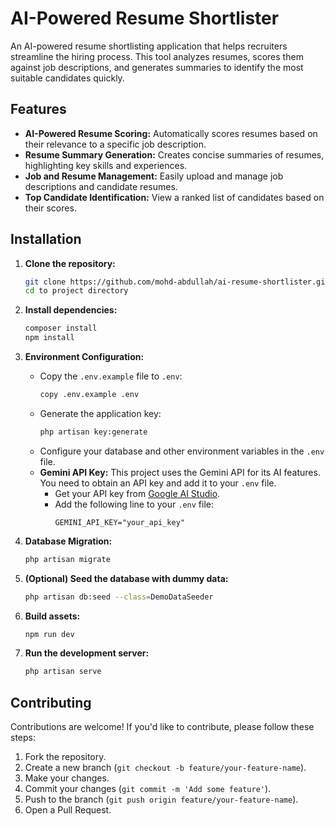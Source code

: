# AI-Powered Resume Shortlister

An AI-powered resume shortlisting application that helps recruiters streamline the hiring process. This tool analyzes resumes, scores them against job descriptions, and generates summaries to identify the most suitable candidates quickly.

## Features

- **AI-Powered Resume Scoring:** Automatically scores resumes based on their relevance to a specific job description.
- **Resume Summary Generation:** Creates concise summaries of resumes, highlighting key skills and experiences.
- **Job and Resume Management:** Easily upload and manage job descriptions and candidate resumes.
- **Top Candidate Identification:** View a ranked list of candidates based on their scores.

## Installation

1. **Clone the repository:**
   ```bash
   git clone https://github.com/mohd-abdullah/ai-resume-shortlister.git
   cd to project directory
   ```

2. **Install dependencies:**
   ```bash
   composer install
   npm install
   ```

3. **Environment Configuration:**
   - Copy the `.env.example` file to `.env`:
     ```bash
     copy .env.example .env
     ```
   - Generate the application key:
     ```bash
     php artisan key:generate
     ```
   - Configure your database and other environment variables in the `.env` file.
   - **Gemini API Key:** This project uses the Gemini API for its AI features. You need to obtain an API key and add it to your `.env` file.
     - Get your API key from [Google AI Studio](https://aistudio.google.com/app/apikey).
     - Add the following line to your `.env` file:
       ```
       GEMINI_API_KEY="your_api_key"
       ```

4. **Database Migration:**
   ```bash
   php artisan migrate
   ```

5. **(Optional) Seed the database with dummy data:**
   ```bash
   php artisan db:seed --class=DemoDataSeeder
   ```

6. **Build assets:**
   ```bash
   npm run dev
   ```

7. **Run the development server:**
   ```bash
   php artisan serve
   ```

## Contributing

Contributions are welcome! If you'd like to contribute, please follow these steps:

1. Fork the repository.
2. Create a new branch (`git checkout -b feature/your-feature-name`).
3. Make your changes.
4. Commit your changes (`git commit -m 'Add some feature'`).
5. Push to the branch (`git push origin feature/your-feature-name`).
6. Open a Pull Request.